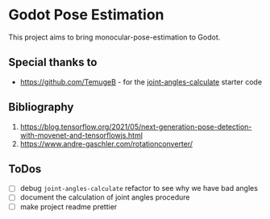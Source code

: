 # Godot Pose Estimation 
This project aims to bring monocular-pose-estimation to Godot. 

## Special thanks to
* https://github.com/TemugeB - for the [joint-angles-calculate](https://github.com/TemugeB/joint_angles_calculate) starter code

## Bibliography
1. https://blog.tensorflow.org/2021/05/next-generation-pose-detection-with-movenet-and-tensorflowjs.html
2. https://www.andre-gaschler.com/rotationconverter/

## ToDos
* [ ] debug `joint-angles-calculate` refactor to see why we have bad angles
* [ ] document the calculation of joint angles procedure
* [ ] make project readme prettier
